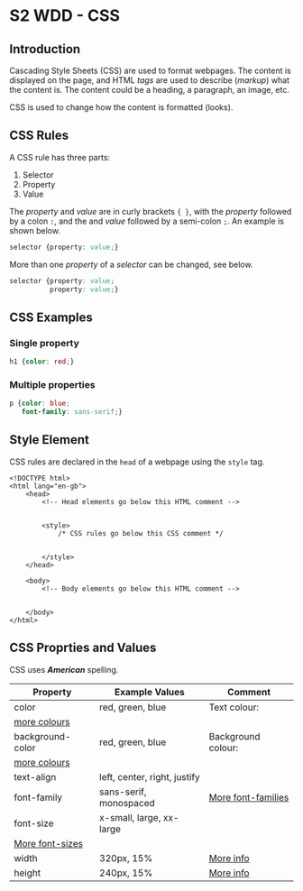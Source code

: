 # S2 WDD - CSS

## Introduction

Cascading Style Sheets (CSS) are used to format webpages.  The content is displayed on the page, and HTML _tags_ are used to describe (_markup_) what the content is.  The content could be a heading, a paragraph, an image, etc.

CSS is used to change how the content is formatted (looks).


## CSS Rules

A CSS rule has three parts:

1. Selector
2. Property
3. Value

The _property_ and _value_ are in curly brackets `{ }`, with the _property_ followed by a colon `:`, and the and _value_  followed by a semi-colon `;`.  An example is shown below.

``` css
selector {property: value;}
```

More than one _property_ of a _selector_ can be changed, see below.

``` css
selector {property: value;
          property: value;}
```


## CSS Examples

### Single property

``` css
h1 {color: red;}
```

### Multiple properties

``` css
p {color: blue;
   font-family: sans-serif;}
```

## Style Element

CSS rules are declared in the `head` of a webpage using the `style` tag.

```
<!DOCTYPE html> 
<html lang="en-gb">
    <head>
        <!-- Head elements go below this HTML comment -->


        <style>
            /* CSS rules go below this CSS comment */


        </style>
    </head>

    <body>
        <!-- Body elements go below this HTML comment -->


    </body>
</html>
```

## CSS Proprties and Values

CSS uses ___American___ spelling.

| Property         | Example Values           | Comment |
| --------         | --------------           | ------- |
| color            | red, green, blue         | Text colour: 
[more colours](https://www.w3schools.com/colors/colors_names.asp) |
| background-color | red, green, blue         | Background colour: 
[more colours](https://www.w3schools.com/colors/colors_names.asp) |
| text-align       | left, center, right, justify | |
| font-family      | sans-serif, monospaced   | [More font-families](https://www.w3schools.com/css/css_font.asp) |
| font-size        | x-small, large, xx-large | 
[More font-sizes](https://www.w3schools.com/cssref/pr_font_font-size.php) |
| width            | 320px, 15%               | [More info](https://www.w3schools.com/cssref/pr_dim_width.php) | 
| height           | 240px, 15%               | [More info](https://www.w3schools.com/cssref/pr_dim_height.php) |
